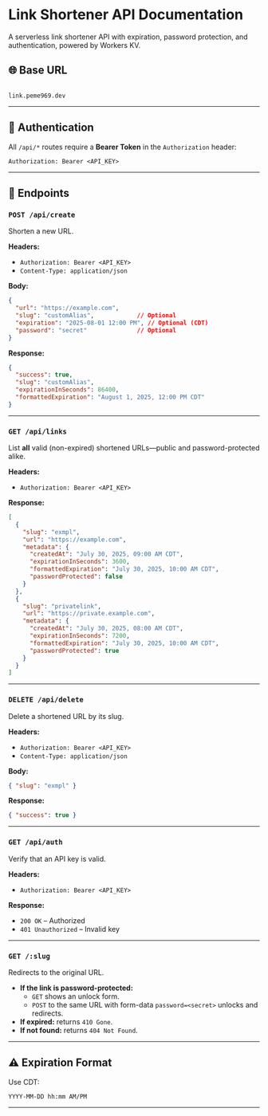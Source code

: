 
# Link Shortener API Documentation

A serverless link shortener API with expiration, password protection, and authentication, powered by Workers KV.

## 🌐 Base URL

```

link.peme969.dev

````

---

## 🔐 Authentication

All `/api/*` routes require a **Bearer Token** in the `Authorization` header:

```http
Authorization: Bearer <API_KEY>
````

---

## 📂 Endpoints

### `POST /api/create`

Shorten a new URL.

**Headers:**

- `Authorization: Bearer <API_KEY>`
- `Content-Type: application/json`

**Body:**

```json
{
  "url": "https://example.com",
  "slug": "customAlias",            // Optional
  "expiration": "2025-08-01 12:00 PM", // Optional (CDT)
  "password": "secret"              // Optional
}
```

**Response:**

```json
{
  "success": true,
  "slug": "customAlias",
  "expirationInSeconds": 86400,
  "formattedExpiration": "August 1, 2025, 12:00 PM CDT"
}
```

---

### `GET /api/links`

List **all** valid (non-expired) shortened URLs—public and password-protected alike.

**Headers:**

- `Authorization: Bearer <API_KEY>`

**Response:**

```json
[
  {
    "slug": "exmpl",
    "url": "https://example.com",
    "metadata": {
      "createdAt": "July 30, 2025, 09:00 AM CDT",
      "expirationInSeconds": 3600,
      "formattedExpiration": "July 30, 2025, 10:00 AM CDT",
      "passwordProtected": false
    }
  },
  {
    "slug": "privatelink",
    "url": "https://private.example.com",
    "metadata": {
      "createdAt": "July 30, 2025, 08:00 AM CDT",
      "expirationInSeconds": 7200,
      "formattedExpiration": "July 30, 2025, 10:00 AM CDT",
      "passwordProtected": true
    }
  }
]
```

---

### `DELETE /api/delete`

Delete a shortened URL by its slug.

**Headers:**

- `Authorization: Bearer <API_KEY>`
- `Content-Type: application/json`

**Body:**

```json
{ "slug": "exmpl" }
```

**Response:**

```json
{ "success": true }
```

---

### `GET /api/auth`

Verify that an API key is valid.

**Headers:**

- `Authorization: Bearer <API_KEY>`

**Response:**

- `200 OK` – Authorized
- `401 Unauthorized` – Invalid key

---

### `GET /:slug`

Redirects to the original URL.

- **If the link is password-protected:**
    - `GET` shows an unlock form.
    - `POST` to the same URL with form-data `password=<secret>` unlocks and redirects.
- **If expired:** returns `410 Gone`.
- **If not found:** returns `404 Not Found`.

---

## ⚠️ Expiration Format

Use CDT:

```
YYYY-MM-DD hh:mm AM/PM
```

---

